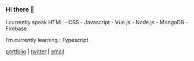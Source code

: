 ### Hi there 👋

   I currently speak HTML - CSS - Javascript - Vue.js - Node.js - MongoDB - Firebase

   I’m currently learning :  Typescript

   [portfolio](https://momodonzo.dev) | [twitter](https://twitter.com/hamedonzo) | <a href="mailto:demahom18@outlook.com">email</a>


<!--
**demahom18/demahom18** is a ✨ _special_ ✨ repository because its `README.md` (this file) appears on your GitHub profile.

Here are some ideas to get you started:

- 🔭 I’m currently working on ...
- 🌱 I’m currently learning ...
- 👯 I’m looking to collaborate on ...
- 🤔 I’m looking for help with ...
- 💬 Ask me about ...
- 📫 How to reach me: ...
- 😄 Pronouns: ...
- ⚡ Fun fact: ...
-->
